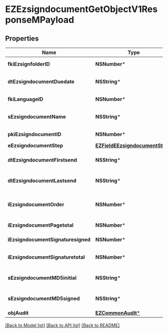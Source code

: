 # EZEzsigndocumentGetObjectV1ResponseMPayload

## Properties
Name | Type | Description | Notes
------------ | ------------- | ------------- | -------------
**fkiEzsignfolderID** | **NSNumber*** | The unique ID of the Ezsignfolder | 
**dtEzsigndocumentDuedate** | **NSString*** | The maximum date and time at which the Ezsigndocument can be signed. | 
**fkiLanguageID** | **NSNumber*** | The unique ID of the Language.  Valid values:  |Value|Description| |-|-| |1|French| |2|English| | 
**sEzsigndocumentName** | **NSString*** | The name of the document that will be presented to Ezsignfoldersignerassociations | 
**pkiEzsigndocumentID** | **NSNumber*** | The unique ID of the Ezsigndocument | 
**eEzsigndocumentStep** | [**EZFieldEEzsigndocumentStep***](EZFieldEEzsigndocumentStep.md) |  | 
**dtEzsigndocumentFirstsend** | **NSString*** | The date and time when the Ezsigndocument was first sent. | 
**dtEzsigndocumentLastsend** | **NSString*** | The date and time when the Ezsigndocument was sent the last time. | 
**iEzsigndocumentOrder** | **NSNumber*** | The order in which the Ezsigndocument will be presented to the signatory in the Ezsignfolder. | 
**iEzsigndocumentPagetotal** | **NSNumber*** | The number of pages in the Ezsigndocument. | 
**iEzsigndocumentSignaturesigned** | **NSNumber*** | The number of signatures that were signed in the document. | 
**iEzsigndocumentSignaturetotal** | **NSNumber*** | The number of total signatures that were requested in the Ezsigndocument. | 
**sEzsigndocumentMD5initial** | **NSString*** | MD5 Hash of the initial PDF Document before signatures were applied to it. | 
**sEzsigndocumentMD5signed** | **NSString*** | MD5 Hash of the final PDF Document after all signatures were applied to it. | 
**objAudit** | [**EZCommonAudit***](EZCommonAudit.md) |  | 

[[Back to Model list]](../README.md#documentation-for-models) [[Back to API list]](../README.md#documentation-for-api-endpoints) [[Back to README]](../README.md)


